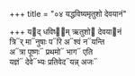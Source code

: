 +++
title = "०४ यद्धविष्यमृतुशो देवयानं"

+++
य᳓द् धविष्य᳡म् ऋतुशो᳓ देवया᳓नं  
त्रि᳓र् मा᳓नुषाः प᳓रि अ᳓श्वं न᳓यन्ति  
अ᳓त्रा पूष्णः᳓ प्रथमो᳓ भाग᳓ एति  
यज्ञं᳓ देवे᳓भ्यः प्रतिवेद᳓यन्न् अजः᳓